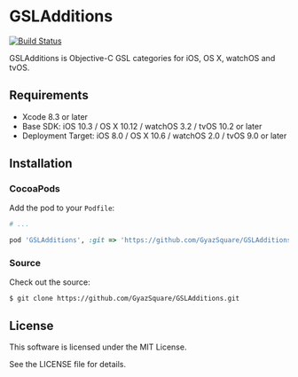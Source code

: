 # GSLAdditions

[![Build Status](https://travis-ci.org/GyazSquare/GSLAdditions.svg?branch=master)](https://travis-ci.org/GyazSquare/GSLAdditions)

GSLAdditions is Objective-C GSL categories for iOS, OS X, watchOS and tvOS.

## Requirements

* Xcode 8.3 or later
* Base SDK: iOS 10.3 / OS X 10.12 / watchOS 3.2 / tvOS 10.2 or later
* Deployment Target: iOS 8.0 / OS X 10.6 / watchOS 2.0 / tvOS 9.0 or later

## Installation

### CocoaPods

Add the pod to your `Podfile`:

```ruby
# ...

pod 'GSLAdditions', :git => 'https://github.com/GyazSquare/GSLAdditions.git'
```

### Source

Check out the source:

```shell
$ git clone https://github.com/GyazSquare/GSLAdditions.git
```

## License

This software is licensed under the MIT License.

See the LICENSE file for details.
